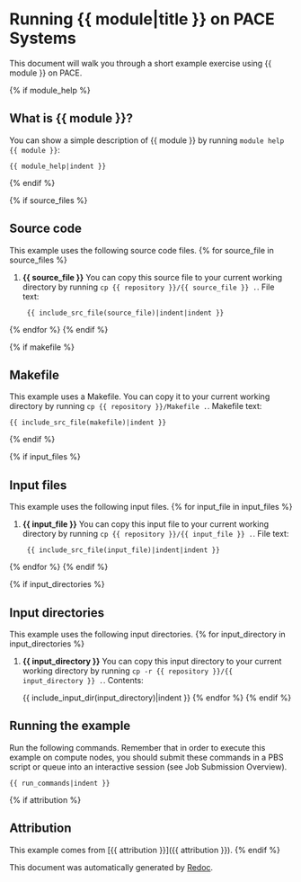 # Running {{ module|title }} on PACE Systems
This document will walk you through a short example exercise using {{ module }} on PACE.

{% if module_help %}
## What is {{ module }}?
You can show a simple description of {{ module }} by running `module help {{ module }}`:

    {{ module_help|indent }}
{% endif %}

{% if source_files %}
## Source code
This example uses the following source code files.
{% for source_file in source_files %}
1. **{{ source_file }}**
    You can copy this source file to your current working directory by running `cp {{ repository }}/{{ source_file }} .`.
    File text:

        {{ include_src_file(source_file)|indent|indent }}
{% endfor %}
{% endif %}

{% if makefile %}
## Makefile
This example uses a Makefile. You can copy it to your current working directory by running `cp {{ repository }}/Makefile .`.
Makefile text:

    {{ include_src_file(makefile)|indent }}
{% endif %}

{% if input_files %}
## Input files
This example uses the following input files.
{% for input_file in input_files %}
1. **{{ input_file }}**
    You can copy this input file to your current working directory by running `cp {{ repository }}/{{ input_file }} .`.
    File text:

        {{ include_src_file(input_file)|indent|indent }}
{% endfor %}
{% endif %}

{% if input_directories %}
## Input directories
This example uses the following input directories.
{% for input_directory in input_directories %}
1. **{{ input_directory }}**
    You can copy this input directory to your current working directory by running `cp -r {{ repository }}/{{ input_directory }} .`.
    Contents:

    {{ include_input_dir(input_directory)|indent }}
{% endfor %}
{% endif %}

## Running the example
Run the following commands. Remember that in order to execute this example on compute nodes, you should submit these commands in a PBS script or queue into an interactive session (see Job Submission Overview).

    {{ run_commands|indent }}

{% if attribution %}
## Attribution
This example comes from [{{ attribution }}]({{ attribution }}).
{% endif %}

This document was automatically generated by [Redoc](https://gitlab.pace.gatech.edu/pace-apps/redoc).
